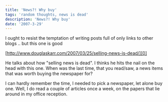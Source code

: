 ```yaml
---
title: 'News?! Why buy'
tags: 'random thoughts, news is dead'
description: 'News?! Why buy'
date: '2007-3-29'
---
```


I ought to resist the temptation of writing posts full of only links to other blogs .. but this one is good

[http://www.douglaskarr.com/2007/03/25/selling-news-is-dead/][0]

He talks about how "selling news is dead". I thinks he hits the nail on the head with this one. When was the last time, that you read/saw, a news items that was worth buying the newspaper for?

I can hardly remember the time, I needed to pick a newspaper, let alone buy one. Well, I do read a couple of articles once a week, on the papers that lie around in my office reception.

[0]: http://www.douglaskarr.com/2007/03/25/selling-news-is-dead/ "http://www.douglaskarr.com/2007/03/25/selling-news-is-dead/"
